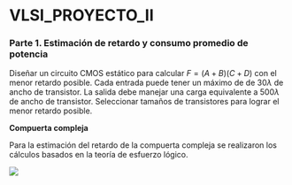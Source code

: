 # VLSI_PROYECTO_II

### Parte 1. Estimación de retardo y consumo promedio de potencia

Diseñar un circuito CMOS estático para calcular $F=(A+B)(C+D)$ con el menor retardo posible. Cada entrada puede tener un máximo de de 30$\lambda$ de ancho de transistor. La salida debe manejar una carga equivalente a 500$\lambda$ de ancho de transistor. Seleccionar tamaños de transistores para lograr el menor retardo posible.

**Compuerta compleja**

Para la estimación del retardo de la compuerta compleja se realizaron los cálculos basados en la teoría de esfuerzo lógico.

![](https://documents.lucid.app/documents/8c1695a0-176d-422f-902b-6a6f997d5b2a/pages/0_0?a=264&x=-756&y=997&w=693&h=407&store=1&accept=image%2F*&auth=LCA%2077f1af4be923fe34dd71be41ee03438211cef9378e3b25ba482486fbd455ace8-ts%3D1729208874)

